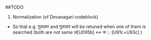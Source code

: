 ##TODO
1. Normalization (of Devanagari codeblock)
  - So that e.g. गुलज़ार and गुलज़ार will be retuned when one of them is searched (both are not same  ज़[U095b] <-> ज ़ [U91c+U93c] )
